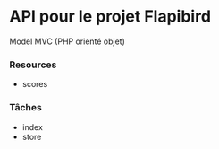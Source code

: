 # API pour le projet Flapibird

Model MVC (PHP orienté objet)

### Resources

- scores

### Tâches

- index
- store
